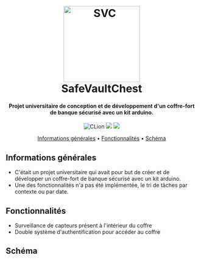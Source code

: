 <h1 align="center">
  <br>
  <img src="https://cdn.discordapp.com/attachments/1220746618106548305/1220761790460199014/DALLE_2024-03-22_16.51.04_-_Imagine_a_sleek_and_modern_safe_vault_incorporating_the_essence_of_Arduino_technology._This_safe_named_SafeVaultChest_is_designed_with_a_visible_Ar.webp?ex=663f9403&is=663e4283&hm=ac83033040c046a97a550d9252cdeed58c68958857ae6ab13c66199234495038&" alt="SVC" width="200"></a>
  <br>
  SafeVaultChest
  <br>
</h1>

<h4 align="center">Projet universitaire de conception et de développement d'un coffre-fort de banque sécurisé avec un kit arduino.</h4>

<p align="center">
    <img src="https://img.shields.io/badge/CLion-000000?style=for-the-badge&logo=clion&logoColor=white"alt="CLion">
    <img src="https://img.shields.io/badge/Arduino-00979D?style=for-the-badge&logo=Arduino&logoColor=white">
    <img src="https://img.shields.io/badge/C%2B%2B-00599C?style=for-the-badge&logo=c%2B%2B&logoColor=whit">
</p>

<p align="center">
  <a href="#fonctionnalités">Informations générales</a> •
  <a href="#fonctionnalités">Fonctionnalités</a> •
  <a href="#mockup">Schéma</a>
</p>

## Informations générales

* C'était un projet universitaire qui avait pour but de créer et de développer un coffre-fort de banque sécurisé avec un kit arduino.
* Une des fonctionnalités n'a pas été implémentée, le tri de tâches par contexte ou par date.

## Fonctionnalités

* Surveillance de capteurs présent à l'intérieur du coffre
* Double système d'authentification pour accéder au coffre

## Schéma
